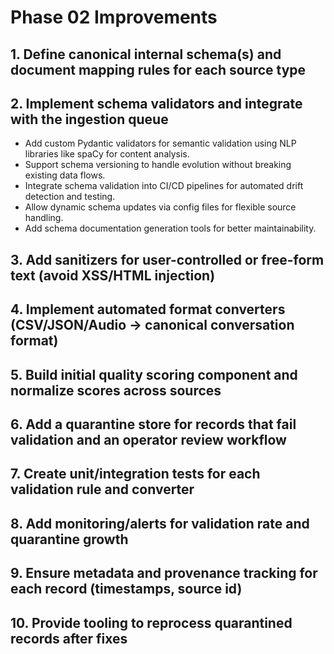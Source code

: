 # Phase 02 Improvements

## 1. Define canonical internal schema(s) and document mapping rules for each source type

## 2. Implement schema validators and integrate with the ingestion queue
- Add custom Pydantic validators for semantic validation using NLP libraries like spaCy for content analysis.
- Support schema versioning to handle evolution without breaking existing data flows.
- Integrate schema validation into CI/CD pipelines for automated drift detection and testing.
- Allow dynamic schema updates via config files for flexible source handling.
- Add schema documentation generation tools for better maintainability.

## 3. Add sanitizers for user-controlled or free-form text (avoid XSS/HTML injection)

## 4. Implement automated format converters (CSV/JSON/Audio → canonical conversation format)

## 5. Build initial quality scoring component and normalize scores across sources

## 6. Add a quarantine store for records that fail validation and an operator review workflow

## 7. Create unit/integration tests for each validation rule and converter

## 8. Add monitoring/alerts for validation rate and quarantine growth

## 9. Ensure metadata and provenance tracking for each record (timestamps, source id)

## 10. Provide tooling to reprocess quarantined records after fixes
